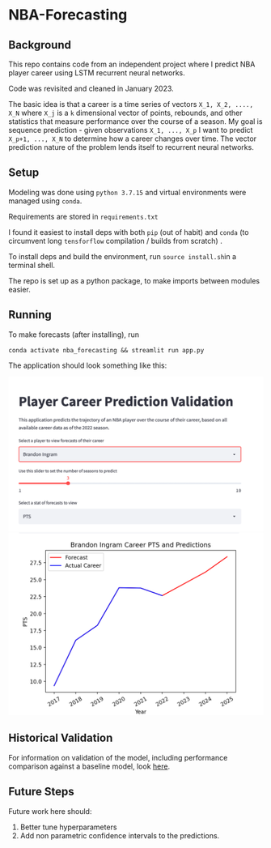 # NBA-Forecasting

## Background 
This repo contains code from an independent project where
I predict NBA player career using LSTM recurrent neural networks. 

Code was revisited and cleaned in January 2023. 

The basic idea is that a career is a time series of vectors 
`X_1, X_2, ...., X_N` where `X_j` is a `k` dimensional vector 
of points, rebounds, and other statistics that measure performance 
over the course of a season. My goal is sequence prediction - 
given observations `X_1, ..., X_p` I want to predict
`X_p+1, ..., X_N` to determine how a career changes over time. The 
vector prediction nature of the problem lends itself to recurrent neural networks. 


## Setup

Modeling was done using `python 3.7.15` and virtual
environments were managed using `conda`.

Requirements are stored in `requirements.txt` 

I found it easiest to install deps with both `pip` (out of habit)
and `conda` (to circumvent long `tensforflow` compilation / builds from scratch)
. 

To install deps and build the environment, run `source install.sh`in a terminal shell. 

The repo is set up as a python package, to make imports between
modules easier. 

## Running

To make forecasts (after installing), run
```
conda activate nba_forecasting && streamlit run app.py
``` 


The application should look something like this:

![alt text](images/app_top.png)
![alt text](images/app_bottom.png)


## Historical Validation

For information on validation of the model, including 
performance comparison against a baseline model, look [here](forecasting/training/README.md).

## Future Steps

Future work here should:
1. Better tune hyperparameters 
3. Add non parametric confidence intervals to the predictions. 